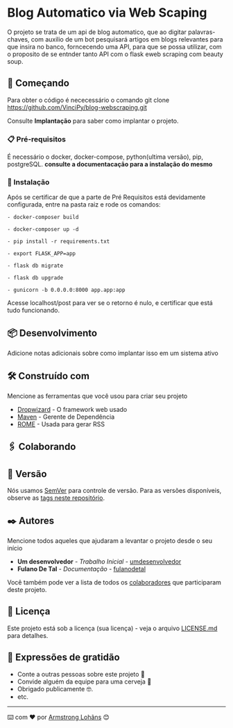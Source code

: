 # Blog Automatico via Web Scaping

O projeto se trata de um api de blog automatico, que ao digitar palavras-chaves, com auxilio de um bot pesquisará artigos em blogs relevantes para que insira no banco, forncecendo uma API, para que se possa utilizar, com o proposito de se entnder tanto API com o flask eweb scraping com beauty soup.

## 🚀 Começando

Para obter o código é nececessário o comando git clone https://github.com/VinciPy/blog-webscraping.git

Consulte **Implantação** para saber como implantar o projeto.

### 📋 Pré-requisitos

É necessário o docker, docker-compose, python(ultima versão), pip,  postgreSQL. **consulte a documentacação para a instalação do mesmo**


### 🔧 Instalação

Após se certificar de que a parte de Pré Requisitos está devidamente configurada, entre na pasta raiz e rode os comandos:
	
	- docker-composer build
	
	- docker-composer up -d

	- pip install -r requirements.txt

	- export FLASK_APP=app

	- flask db migrate
	
	- flask db upgrade

	- gunicorn -b 0.0.0.0:8000 app.app:app


Acesse localhost/post para ver se o retorno é nulo, e certificar que está tudo funcionando.

## 📦 Desenvolvimento

Adicione notas adicionais sobre como implantar isso em um sistema ativo

## 🛠️ Construído com

Mencione as ferramentas que você usou para criar seu projeto

* [Dropwizard](http://www.dropwizard.io/1.0.2/docs/) - O framework web usado
* [Maven](https://maven.apache.org/) - Gerente de Dependência
* [ROME](https://rometools.github.io/rome/) - Usada para gerar RSS

## 🖇️ Colaborando

## 📌 Versão

Nós usamos [SemVer](http://semver.org/) para controle de versão. Para as versões disponíveis, observe as [tags neste repositório](https://github.com/suas/tags/do/projeto). 

## ✒️ Autores

Mencione todos aqueles que ajudaram a levantar o projeto desde o seu início

* **Um desenvolvedor** - *Trabalho Inicial* - [umdesenvolvedor](https://github.com/linkParaPerfil)
* **Fulano De Tal** - *Documentação* - [fulanodetal](https://github.com/linkParaPerfil)

Você também pode ver a lista de todos os [colaboradores](https://github.com/usuario/projeto/colaboradores) que participaram deste projeto.

## 📄 Licença

Este projeto está sob a licença (sua licença) - veja o arquivo [LICENSE.md](https://github.com/usuario/projeto/licenca) para detalhes.

## 🎁 Expressões de gratidão

* Conte a outras pessoas sobre este projeto 📢
* Convide alguém da equipe para uma cerveja 🍺 
* Obrigado publicamente 🤓.
* etc.


---
⌨️ com ❤️ por [Armstrong Lohãns](https://gist.github.com/lohhans) 😊
